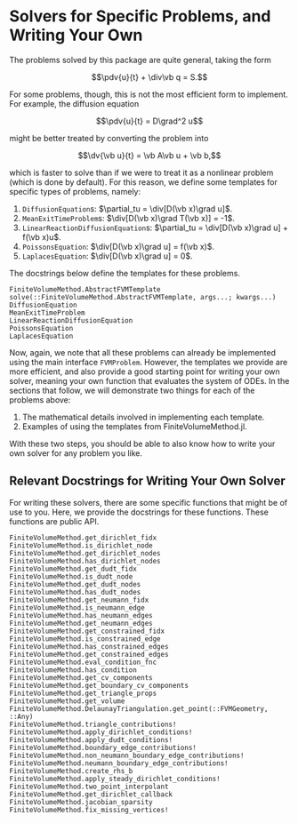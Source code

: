 # Solvers for Specific Problems, and Writing Your Own

The problems solved by this package are quite general, taking the form

```math
\pdv{u}{t} + \div\vb q = S.
```

For some problems, though, this is not the most efficient form to implement.
For example, the diffusion equation

```math
\pdv{u}{t} = D\grad^2 u
```

might be better treated by converting the problem into

```math
\dv{\vb u}{t} = \vb A\vb u + \vb b,
```

which is faster to solve than if we were to treat it as a nonlinear problem
(which is done by default). For this reason, we define some templates
for specific types of problems, namely:

 1. `DiffusionEquation`s: $\partial_tu = \div[D(\vb x)\grad u]$.
 2. `MeanExitTimeProblem`s: $\div[D(\vb x)\grad T(\vb x)] = -1$.
 3. `LinearReactionDiffusionEquation`s: $\partial_tu = \div[D(\vb x)\grad u] + f(\vb x)u$.
 4. `PoissonsEquation`: $\div[D(\vb x)\grad u] = f(\vb x)$.
 5. `LaplacesEquation`: $\div[D(\vb x)\grad u] = 0$.

The docstrings below define the templates for these problems.

```@docs
FiniteVolumeMethod.AbstractFVMTemplate
solve(::FiniteVolumeMethod.AbstractFVMTemplate, args...; kwargs...)
DiffusionEquation
MeanExitTimeProblem
LinearReactionDiffusionEquation
PoissonsEquation
LaplacesEquation
```

Now, again, we note that all these problems can already be implemented using the main interface `FVMProblem`. However, the templates we provide are more efficient, and also provide a good starting point for writing your own solver, meaning your own function
that evaluates the system of ODEs. In the sections that follow, we will demonstrate two things for each of the problems above:

 1. The mathematical details involved in implementing each template.
 2. Examples of using the templates from FiniteVolumeMethod.jl.

With these two steps, you should be able to also know how to write your own solver for any problem you like.

## Relevant Docstrings for Writing Your Own Solver

For writing these solvers, there are some specific functions that might be of use to you.
Here, we provide the docstrings for these functions. These functions are public API.

```@docs
FiniteVolumeMethod.get_dirichlet_fidx
FiniteVolumeMethod.is_dirichlet_node
FiniteVolumeMethod.get_dirichlet_nodes 
FiniteVolumeMethod.has_dirichlet_nodes 
FiniteVolumeMethod.get_dudt_fidx 
FiniteVolumeMethod.is_dudt_node 
FiniteVolumeMethod.get_dudt_nodes 
FiniteVolumeMethod.has_dudt_nodes
FiniteVolumeMethod.get_neumann_fidx 
FiniteVolumeMethod.is_neumann_edge 
FiniteVolumeMethod.has_neumann_edges
FiniteVolumeMethod.get_neumann_edges
FiniteVolumeMethod.get_constrained_fidx 
FiniteVolumeMethod.is_constrained_edge
FiniteVolumeMethod.has_constrained_edges
FiniteVolumeMethod.get_constrained_edges
FiniteVolumeMethod.eval_condition_fnc
FiniteVolumeMethod.has_condition 
FiniteVolumeMethod.get_cv_components 
FiniteVolumeMethod.get_boundary_cv_components
FiniteVolumeMethod.get_triangle_props 
FiniteVolumeMethod.get_volume 
FiniteVolumeMethod.DelaunayTriangulation.get_point(::FVMGeometry, ::Any)
FiniteVolumeMethod.triangle_contributions!
FiniteVolumeMethod.apply_dirichlet_conditions!
FiniteVolumeMethod.apply_dudt_conditions! 
FiniteVolumeMethod.boundary_edge_contributions!
FiniteVolumeMethod.non_neumann_boundary_edge_contributions!
FiniteVolumeMethod.neumann_boundary_edge_contributions!
FiniteVolumeMethod.create_rhs_b
FiniteVolumeMethod.apply_steady_dirichlet_conditions!
FiniteVolumeMethod.two_point_interpolant
FiniteVolumeMethod.get_dirichlet_callback
FiniteVolumeMethod.jacobian_sparsity
FiniteVolumeMethod.fix_missing_vertices!
```
